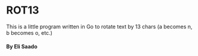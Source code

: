 # ROT13
This is a little program written in Go to rotate text by 13 chars (a becomes n, b becomes o, etc.)

#### By Eli Saado